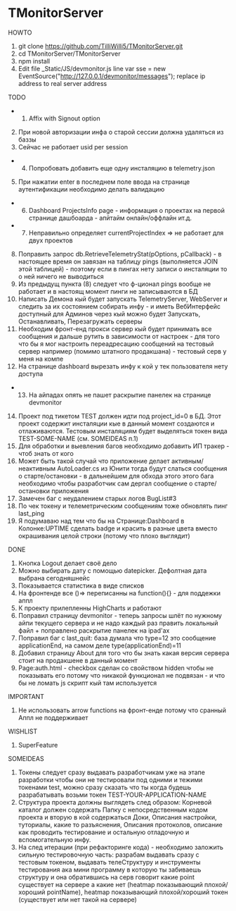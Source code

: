 ﻿# TMonitorServer
HOWTO

1. git clone https://github.com/TilliWilli5/TMonitorServer.git
2. cd TMonitorServer/TMonitorServer
3. npm install
4. Edit file _Static/JS/devmonitor.js line var sse = new EventSource("http://127.0.0.1/devmonitor/messages"); replace ip address to real server address

TODO

- 1. Affix with Signout option
2. При новой авторизации инфа о старой сессии должна удаляться из баззы
3. Сейчас не работает usid per session
- 4. Попробовать добавить еще одну инсталяцию в telemetry.json
5. При нажатии enter в последнем поле ввода на странице аутентификации необходимо делать валидацию
- 6. Dashboard ProjectsInfo page - информация о проектах на первой странице дашбоарда - апйтайм онлайн/оффлайн ит.д.
- 7. Неправильно определяет currentProjectIndex => не работает для двух проектов
8. Поправить запрос db.RetrieveTelemetryStat(pOptions, pCallback) - в настоящее время он завязан на таблицу pings (выполняется JOIN этой таблицей) - поэтому если в пингах нету записи о инсталяции то о ней ничего не выводиться
9. Из предыдущ пункта (8) следует что ф-ционал pings вообще не работает и в настоящ момент пинги не записываются в БД
10. Написать Демона кый будет запускать TelemetryServer, WebServer и следить за их состоянием собирать инфу - и иметь ВебИнтерфейс доступный для Админов через кый можно будет Запускать, Останавливать, Перезагружать серверы
11. Необходим фронт-енд прокси сервер кый будет принимать все сообщения и дальше рутить в зависимости от настроек - для того что бы я мог настроить переадресацию сообщений на тестовый сервер например (помимо штатного продакшана) - тестовый серв у меня на компе
12. На странице dashboard вырезать инфу к кой у тек пользователя нету доступа
- 13. На айпадах опять не пашет раскрытие панелек на странице devmonitor
14. Проект под тикетом TEST должен идти под project_id=0 в БД. Этот проект содержит инсталяции кые в данный момент создаются и отлаживаются. Тестовым инсталяциям будет выделяться токен вида TEST-SOME-NAME (см. SOMEIDEAS п.1)
15. Для обработки и выевления багов необходимо добавить ИП тракер - чтоб знать от кого
16. Может быть такой случай что приложение делает активным/неактивным AutoLoader.cs из Юнити тогда будут слаться сообщения о старте/остановки - в дальнейшем для обхода этого этого бага необходимо чтобы разработчик сам дергал сообщение о старте/остановки приложения
17. Замечен баг с неудалением старых логов BugList#3
18. По чек токену и телеметрическим сообщениям тоже обновлять пинг last_ping
19. Я подумаваю над тем что бы на Странице:Dashboard в Колонке:UPTIME сделать badge и красить в разные цвета вместо окрашивания целой строки (потому что плохо выглядит)

DONE

1. Кнопка Logout делает своё дело
2. Можно выбирать дату с помощью datepicker. Дефолтная дата выбрана сегодняшнейc
3. Показывается статистика в виде списков
4. На фронтенде все ()=> переписанны на function(){} - для поддежки аппл
5. К проекту прилепленны HighCharts и работают
6. Поправил страницу devmonitor - теперь запросы шлёт по нужному айпи текущего сервера и не надо каждый раз править локальный файл + поправлено раскрытие панелек на ipad'ax
7. Поправил баг с last_quit: база думала что type=12 это сообщение applicationEnd, на самом деле type(applicationEnd)=11
8. Добавил страницу About для того что бы знать какая версия сервера стоит на продакшене в данный момент
9. Page:auth.html - checkbox сделан со свойством hidden чтобы не показывать его потому что никакой функционал не подвязан - и что бы не ломать js скрипт кый там используется

IMPORTANT

1. Не использовать arrow functions на фронт-енде потому что сранный Аппл не поддерживает

WISHLIST

1. SuperFeature

SOMEIDEAS

1. Токены следует сразу выдавать разработчикам уже на этапе разработки чтобы они не тестировали под одними и тежими токенами test, можно сразу сказать что ты когда будешь разрабатывать возьми токен TEST-YOUR-APPLICATION-NAME
2. Структура проекта должны выглядеть след образом: Корневой каталог должен содержать Папку с непосредственным кодом проекта и вторую в кой содержаться Доки, Описания настройки, туториалы, какие то разъяснения, Описания протоколов, описание как проводить тестирование и остальную отладочную и вспомогательную инфу.
3. На след итерации (при рефакторинге кода) - необходимо заложить сильную тестировочную часть: разрабам выдавать сразу с тестовым токеном, выдавать телеСтруктуру и инструменты тестирования ака мини программу в которую ты забиваешь структуру и она обратившись на серв говорит какие point существует на сервере а какие нет (heatmap показывающий плохой/хороший pointName), heatmap показывающий плохой/хороший токен (существует или нет такой на сервере)
